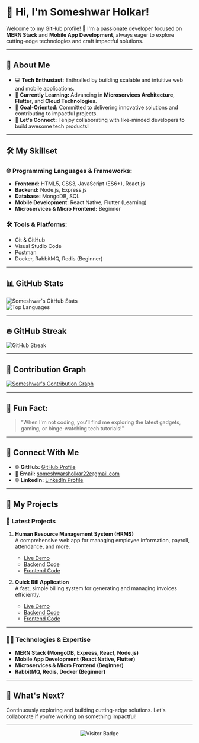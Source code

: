 # 👋 **Hi, I'm Someshwar Holkar!**

Welcome to my GitHub profile! 🚀 I'm a passionate developer focused on **MERN Stack** and **Mobile App Development**, always eager to explore cutting-edge technologies and craft impactful solutions.

---

## 🌟 **About Me**

- 💻 **Tech Enthusiast:** Enthralled by building scalable and intuitive web and mobile applications.  
- 🌱 **Currently Learning:** Advancing in **Microservices Architecture**, **Flutter**, and **Cloud Technologies**.  
- 🎯 **Goal-Oriented:** Committed to delivering innovative solutions and contributing to impactful projects.  
- 💬 **Let's Connect:** I enjoy collaborating with like-minded developers to build awesome tech products!

---

## 🛠️ **My Skillset**

### 🌐 **Programming Languages & Frameworks:**  
- **Frontend:** HTML5, CSS3, JavaScript (ES6+), React.js  
- **Backend:** Node.js, Express.js  
- **Database:** MongoDB, SQL  
- **Mobile Development:** React Native, Flutter (Learning)  
- **Microservices & Micro Frontend:** Beginner  

### 🛠️ **Tools & Platforms:**  
- Git & GitHub  
- Visual Studio Code  
- Postman  
- Docker, RabbitMQ, Redis (Beginner)  

---

## 📊 **GitHub Stats**

![Someshwar's GitHub Stats](https://github-readme-stats.vercel.app/api?username=holkar-somesh01&show_icons=true&theme=radical)  
![Top Languages](https://github-readme-stats.vercel.app/api/top-langs/?username=holkar-somesh01&layout=compact&theme=radical&hide=css,html)  

---

## 🔥 **GitHub Streak**

![GitHub Streak](https://github-readme-streak-stats.herokuapp.com/?user=holkar-somesh01&theme=radical)

---

## 🚀 **Contribution Graph**

[![Someshwar's Contribution Graph](https://github-readme-activity-graph.vercel.app/graph?username=holkar-somesh01&bg_color=0d1117&color=f97316&line=f97316&point=ffffff&area=true&hide_border=true)](https://github.com/holkar-somesh01)

---

## 🌟 **Fun Fact:**  

> "When I'm not coding, you’ll find me exploring the latest gadgets, gaming, or binge-watching tech tutorials!"

---

## 🔗 **Connect With Me**

- 🌐 **GitHub:** [GitHub Profile](https://github.com/holkar-somesh01)  
- 📧 **Email:** [someshwarsholkar22@gmail.com](mailto:someshwarsholkar22@gmail.com)  
- 🌐 **LinkedIn:** [LinkedIn Profile](https://www.linkedin.com/in/someshwar-holkar-819503314)

---

## 🚀 **My Projects**

### 📝 **Latest Projects**

1. **Human Resource Management System (HRMS)**  
   A comprehensive web app for managing employee information, payroll, attendance, and more.  
   - [Live Demo](https://human-resource-management-system-xjin.onrender.com/)  
   - [Backend Code](https://github.com/holkar-somesh01/Human-Resource-Management-Backend)  
   - [Frontend Code](https://github.com/holkar-somesh01/Human-Resource-Management-Frontend)

2. **Quick Bill Application**  
   A fast, simple billing system for generating and managing invoices efficiently.  
   - [Live Demo](https://quick-billing-application.onrender.com/)  
   - [Backend Code](https://github.com/holkar-somesh01/Quick-Billing-App-Backend)  
   - [Frontend Code](https://github.com/holkar-somesh01/Quick-Billing-App-Frontend)

---

### 🧑‍💻 **Technologies & Expertise**

- **MERN Stack (MongoDB, Express, React, Node.js)**  
- **Mobile App Development (React Native, Flutter)**  
- **Microservices & Micro Frontend (Beginner)**  
- **RabbitMQ, Redis, Docker (Beginner)**  

---

## 📅 **What's Next?**  
Continuously exploring and building cutting-edge solutions. Let's collaborate if you're working on something impactful!

---

<div align="center">  
  <img src="https://visitor-badge.glitch.me/badge?page_id=holkar-somesh01" alt="Visitor Badge" />  
</div>
